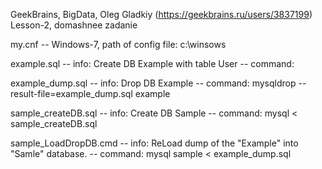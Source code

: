 GeekBrains, BigData, Oleg Gladkiy (https://geekbrains.ru/users/3837199)
Lesson-2, domashnee zadanie 

my.cnf
-- Windows-7, path of config file: c:\winsows


example.sql
-- info:    Create DB Example with table User
-- command: 


example_dump.sql
-- info:    Drop DB Example
-- command: mysqldrop --result-file=example_dump.sql example


sample_createDB.sql
-- info:    Create DB Sample
-- command: mysql < sample_createDB.sql


sample_LoadDropDB.cmd
-- info:    ReLoad dump of the "Example" into "Samle" database.
-- command: mysql sample < example_dump.sql
